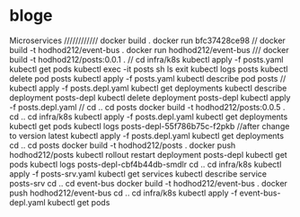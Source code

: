 # bloge

Microservices
////////////
docker build .
docker run bfc37428ce98
//
docker build -t hodhod212/event-bus .
docker run hodhod212/event-bus
///
docker build -t hodhod212/posts:0.0.1 .
//
cd infra/k8s
kubectl apply -f posts.yaml
kubectl get pods
kubectl exec -it posts sh
ls
exit
kubectl logs posts
kubectl delete pod posts
kubectl apply -f posts.yaml
kubectl describe pod posts
//
kubectl apply -f posts.depl.yaml
kubectl get deployments
kubectl describe deployment posts-depl
kubectl delete deployment posts-depl
kubectl apply -f posts.depl.yaml
//
cd ..
cd posts
docker build -t hodhod212/posts:0.0.5 .
cd ..
cd infra/k8s
kubectl apply -f posts.depl.yaml
kubectl get deployments
kubectl get pods
kubectl logs posts-depl-55f786b75c-f2pkb
//after change to version latest
kubectl apply -f posts.depl.yaml
kubectl get deployments
cd ..
cd posts
docker build -t hodhod212/posts .
docker push hodhod212/posts
kubectl rollout restart deployment posts-depl
kubectl get pods
kubectl logs posts-depl-cbf4b44db-smdlr
cd ..
cd infra/k8s
kubectl apply -f posts-srv.yaml
kubectl get services
kubectl describe service posts-srv
cd ..
cd event-bus
docker build -t hodhod212/event-bus .
docker push hodhod212/event-bus
cd ..
cd infra/k8s
kubectl apply -f event-bus-depl.yaml
kubectl get pods
